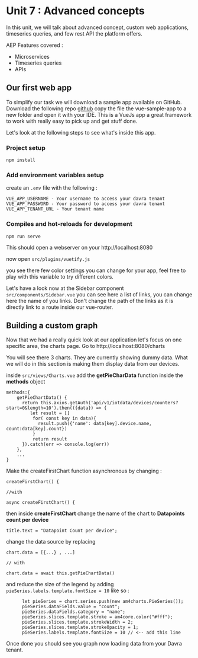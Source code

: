# Unit 7 : Advanced concepts

In this unit, we will talk about advanced concept, custom web applications, timeseries queries, and few rest API the platform offers.

AEP Features covered :
* Microservices
* Timeseries queries
* APIs

## Our first web app 

To simplify our task we will download a sample app available on GitHub. Download the following repo [github](https://github.com/Davra/MicroServices-Samples) copy the file the vue-sample-app
to a new folder and open it with your IDE. This is a VueJs app a great framework to work with really easy to pick up and get stuff done.

Let's look at the following steps to see what's inside this app.

### Project setup
```
npm install
```

### Add environment variables setup

create an `.env` file with the following : 
```
VUE_APP_USERNAME - Your username to access your davra tenant
VUE_APP_PASSWORD - Your password to access your davra tenant
VUE_APP_TENANT_URL - Your tenant name 
```

### Compiles and hot-reloads for development
```
npm run serve
```


This should open a webserver on your http://localhost:8080

now open `src/plugins/vuetify.js` 

you see there few color settings you can change for your app, feel free to play with this variable to try different colors. 

Let's have a look now at the Sidebar component `src/components/Sidebar.vue` you can see here a list of links, you can change here the name of you links. Don't change the path of the links as it is directly link to a route inside our vue-router.

## Building a custom graph 

Now that we had a really quick look at our application let's focus on one specific area, the charts page. 
Go to http://localhost:8080/charts 

You will see there 3 charts. They are currently showing dummy data. What we will do in this section is making them display data from our devices.

inside `src/views/Charts.vue`
add the **getPieCharData** function inside the **methods** object
```
methods:{
    getPieChartData() {
      return this.axios.getAuth('api/v1/iotdata/devices/counters?start=0&length=10').then(({data}) => {
         let result = []
          for( const key in data){
            result.push({'name': data[key].device.name, count:data[key].count})
          }
          return result
      }).catch(err => console.log(err))
    },
    ...
}
```
Make the createFirstChart function asynchronous by changing :
```
createFirstChart() {

//with 

async createFirstChart() {
```

then inside **createFirstChart** change the name of the chart to **Datapoints count per device** 
```
title.text = "Datapoint Count per device";
```

change the data source by replacing 

``` 
chart.data = [{...} , ...]

// with 

chart.data = await this.getPieChartData()

```

and reduce the size of the legend by adding `pieSeries.labels.template.fontSize = 10` like so :

```
      let pieSeries = chart.series.push(new am4charts.PieSeries());
      pieSeries.dataFields.value = "count";
      pieSeries.dataFields.category = "name";
      pieSeries.slices.template.stroke = am4core.color("#fff");
      pieSeries.slices.template.strokeWidth = 2;
      pieSeries.slices.template.strokeOpacity = 1;
      pieSeries.labels.template.fontSize = 10 // <-- add this line 
```

Once done you should see you graph now loading data from your Davra tenant. 